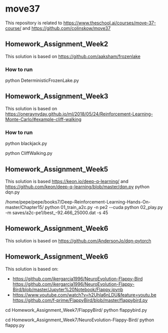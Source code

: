 # move37

This repository is related to https://www.theschool.ai/courses/move-37-course/ and https://github.com/colinskow/move37

## Homework_Assignment_Week2

This solution is based on https://github.com/aaksham/frozenlake

### How to run

python DeterministicFrozenLake.py

## Homework_Assignment_Week3

This solution is based on https://oneraynyday.github.io/ml/2018/05/24/Reinforcement-Learning-Monte-Carlo/#example-cliff-walking

### How to run

python blackjack.py

python CliffWalking.py

## Homework_Assignment_Week5

This solution is based https://keon.io/deep-q-learning/ and https://github.com/keon/deep-q-learning/blob/master/dqn.py
python dqn.py

/home/pepe/pepe/books7/Deep-Reinforcement-Learning-Hands-On-master/Chapter15/
python 01_train_a2c.py -n pe2 --cuda
python 02_play.py -m saves/a2c-pe1/best_-92.466_25000.dat -s 45

## Homework_Assignment_Week6

This solution is based on https://github.com/AndersonJo/dqn-pytorch

## Homework_Assignment_Week6

This solution is based on:
* https://github.com/ikergarcia1996/NeuroEvolution-Flappy-Bird
  https://github.com/ikergarcia1996/NeuroEvolution-Flappy-Bird/blob/master/Jupyter%20Notebook/Flappy.ipynb
* https://www.youtube.com/watch?v=h2Uhla6nLDU&feature=youtu.be
  https://github.com/f-prime/FlappyBird/blob/master/flappybird.py

cd Homework_Assignment_Week7/FlappyBird/
python flappybird.py

cd Homework_Assignment_Week7/NeuroEvolution-Flappy-Bird/
python flappy.py
